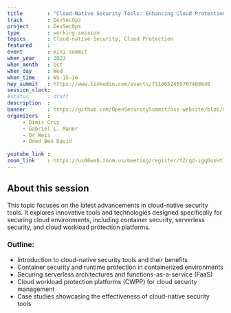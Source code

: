 ```yaml
---
title        : "Cloud-Native Security Tools: Enhancing Cloud Protection Capabilities(Panel)"
track        : DevSecOps
project      : DevSecOps
type         : working-session
topics       : Cloud-native Security, Cloud Protection
featured     :
event        : mini-summit
when_year    : 2023
when_month   : Oct
when_day     : Wed
when_time    : WS-15-16
hey_summit   : https://www.linkedin.com/events/7110652455767408640
session_slack:
#status      : draft
description  :
banner       : https://github.com/OpenSecuritySummit/oss-website/blob/main/content/sessions/2023/mini-summits/Oct/banners/cloud-native%20(1).jpg?raw=true
organizers   :
     - Dinis Cruz
     - Gabriel L. Manor 
     - Or Weis
     - Oded Ben David
     
youtube_link : 
zoom_link    : https://us06web.zoom.us/meeting/register/tZcqd-igqDosHtIvoZ-7yXyjq1FEzqJyFC8f
---
```


## About this session

This topic focuses on the latest advancements in cloud-native security tools. It explores innovative tools and technologies designed specifically for securing cloud environments, including container security, serverless security, and cloud workload protection platforms.

### Outline:
- Introduction to cloud-native security tools and their benefits
- Container security and runtime protection in containerized environments
- Securing serverless architectures and functions-as-a-service (FaaS)
- Cloud workload protection platforms (CWPP) for cloud security management
- Case studies showcasing the effectiveness of cloud-native security tools

